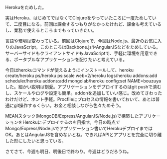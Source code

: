 Herokuをためした。

実はHeroku、はじめてではなくてClojureをやっていたころに一度ためしていて、二度目になる。前回は課金するつもりがなかったけれど、課金も考えているし、業務で使えるところまでもっていきたい。

言語や環境は変わっている。前回はClojureで、今回はNode.js。最近のお気に入りのJavaScript。このところはBackbone.jsやAngularJSなどをためしている。サーバーサイドもクライアントサイドもJavaScriptで、手軽に環境を用意できる、ポータブルなアプリケーションを配りたいと考えている。

今日はherokuコマンドが使えるようにインストールして、heroku create/heroku ps/heroku ps:scale web=2/heroku logs/heroku addons:add scheduler/heroku addons:add mongolab/heroku config:set NAME=bouzuyaした。細かい説明は割愛。アプリケーションをデプロイするのはgit pushで済むし、スケールやログや設定も簡単。addonを追加していい感じ。改めてさわったわけだけど、ホント手軽。Procfileにプロセスの情報を書いておいて、あとは普通にgit操作するくらい。お金と相談しながら色々ためそう。

MEANスタック(MongoDB/Express/AngularJS/Node.js)で構築したアプリケーションをHerokuにデプロイするのを目指す。今日の時点でMongo/Express/Node.jsでアプリケーション書いてHerokuデプロイまではOK。あとはAngularJSを含めないとね。できればAPIとアプリとを完全に切り離した形にしたいと思っている。

さてさて、今週も明日、明後日で終わり。今週はどうだろうね。
